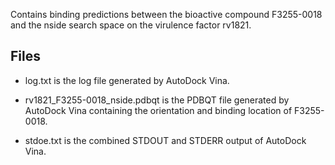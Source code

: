 Contains binding predictions between the bioactive compound F3255-0018 and the nside search space on the virulence factor rv1821.

## Files

- log.txt is the log file generated by AutoDock Vina.

- rv1821_F3255-0018_nside.pdbqt is the PDBQT file generated by AutoDock Vina containing the orientation and binding location of F3255-0018.

- stdoe.txt is the combined STDOUT and STDERR output of AutoDock Vina.

